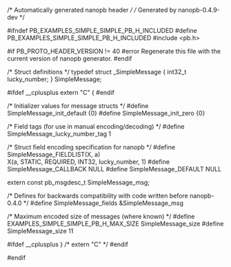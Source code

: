/* Automatically generated nanopb header */
/* Generated by nanopb-0.4.9-dev */

#ifndef PB_EXAMPLES_SIMPLE_SIMPLE_PB_H_INCLUDED
#define PB_EXAMPLES_SIMPLE_SIMPLE_PB_H_INCLUDED
#include <pb.h>

#if PB_PROTO_HEADER_VERSION != 40
#error Regenerate this file with the current version of nanopb generator.
#endif

/* Struct definitions */
typedef struct _SimpleMessage {
    int32_t lucky_number;
} SimpleMessage;


#ifdef __cplusplus
extern "C" {
#endif

/* Initializer values for message structs */
#define SimpleMessage_init_default               {0}
#define SimpleMessage_init_zero                  {0}

/* Field tags (for use in manual encoding/decoding) */
#define SimpleMessage_lucky_number_tag           1

/* Struct field encoding specification for nanopb */
#define SimpleMessage_FIELDLIST(X, a) \
X(a, STATIC,   REQUIRED, INT32,    lucky_number,      1)
#define SimpleMessage_CALLBACK NULL
#define SimpleMessage_DEFAULT NULL

extern const pb_msgdesc_t SimpleMessage_msg;

/* Defines for backwards compatibility with code written before nanopb-0.4.0 */
#define SimpleMessage_fields &SimpleMessage_msg

/* Maximum encoded size of messages (where known) */
#define EXAMPLES_SIMPLE_SIMPLE_PB_H_MAX_SIZE     SimpleMessage_size
#define SimpleMessage_size                       11

#ifdef __cplusplus
} /* extern "C" */
#endif

#endif
